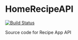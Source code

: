# HomeRecipeAPI 
[![Build Status](https://travis-ci.org/kpdavis/HomeRecipeAPI.svg?branch=master)](https://travis-ci.org/kpdavis/HomeRecipeAPI)

Source code for Recipe App API
